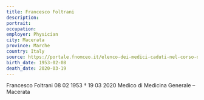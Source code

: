 ```yaml
---
title: Francesco Foltrani
description: 
portrait: 
occupation: 
employer: Physician
city: Macerata
province: Marche
country: Italy 
source: https://portale.fnomceo.it/elenco-dei-medici-caduti-nel-corso-dellepidemia-di-covid-19/
birth_date: 1953-02-08
death_date: 2020-03-19
---
```


Francesco Foltrani 08 02 1953 † 19 03 2020
Medico di Medicina Generale  – Macerata